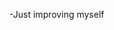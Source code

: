 -Just improving myself

<!---
Congaaotuong/Congaaotuong is a ✨ special ✨ repository because its `README.md` (this file) appears on your GitHub profile.
You can click the Preview link to take a look at your changes.
--->
